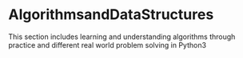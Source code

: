 # AlgorithmsandDataStructures

This section includes learning and understanding algorithms through practice and different real world problem solving in Python3
